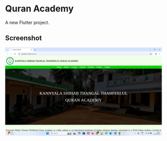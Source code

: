 # Quran Academy

A new Flutter project.

## Screenshot

![App Screenshot](https://github.com/ihsan7770/quran__academy/blob/7e90bc3606fe927928cc43676150da3fbcbf3e59/Screenshot%202025-05-14%20101135.png?raw=true)
